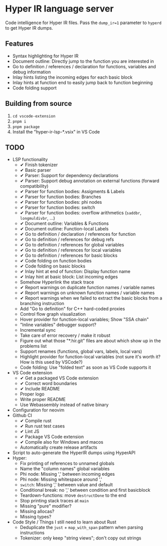 # Hyper IR language server

Code intelligence for Hyper IR files.
Pass the `dump_ir=1` parameter to `hyperd` to get Hyper IR dumps.

## Features

* Syntax highlighting for Hyper IR
* Document outline: Directly jump to the function you are interested in
* Go to definition / references / declaration for functions, variables and debug information
* Inlay hints listing the incoming edges for each basic block
* Inlay hints at function end to easily jump back to function beginning
* Code folding support

## Building from source

1. `cd vscode-extension`
2. `pnpm i`
3. `pnpm package`
4. Install the "hyper-ir-lsp-*.vsix" in VS Code

## TODO

* LSP functionality
    * ✔ Finish tokenizer
    * ✔ Basic parser
    * ✔ Parser: Support for dependency declarations
    * ✔ Parser: Support debug annotation on external functions (forward compatibility)
    * ✔ Parser for function bodies: Assigments & Labels
    * ✔ Parser for function bodies: Branches
    * ✔ Parser for function bodies: phi nodes
    * ✔ Parser for function bodies: switch
    * ✔ Parser for function bodies: overflow arithmetics (`saddbr`, `longmuldivbr`, ...)
    * ✔ Document outline: Variables & Functions
    * ✔ Document outline: Function-local Labels
    * ✔ Go to definition / declaration / references for function
    * ✔ Go to definition / references for debug refs
    * ✔ Go to definition / references for global variables
    * ✔ Go to definition / references for local variables
    * ✔ Go to definition / references for basic blocks
    * ✔ Code folding on function bodies
    * ✔ Code folding on basic blocks
    * ✔ Inlay hint at end of function: Display function name
    * ✔ Inlay hint at basic block: List incoming edges
    * Somehow Hyperlink the stack trace
    * ✔ Report warnings on duplicate function names / variable names
    * ✔ Report warnings on unknown function names / variable names
    * ✔ Report warnings when we failed to extract the basic blocks from a branching instruction
    * Add "Go to definition" for C++ hard-coded proxies
    * Control flow graph visualization
    * Hover provider for function-local variables; Show "SSA chain"
    * "Inline variables" debugger support?
    * Incremental sync
    * Take care of error recovery / make it robust
    * Figure out what those "*.hir.git" files are about which show up in the problems list
    * Support renames (functions, global vars, labels, local vars)
    * Highlight provider for function-local variables (not sure it's worth it? How is this used by VSCode?)
    * Code folding: Use "folded text" as soon as VS Code supports it
* VS Code extension
    * ✔ Get a packaged VS Code extension
    * ✔ Correct word boundaries
    * ✔ Include README
    * Proper logo
    * Write proper README
    * Use Webassembly instead of native binary
* Configuration for neovim
* Github CI
    * ✔ Compile rust
    * ✔ Run rust test cases
    * ✔ Lint JS
    * ✔ Package VS Code extension
    * ✔ Compile also for Windows and macos
    * Automatically create release artifacts
* Script to auto-generate the HyperIR dumps using HyperAPI
* Hyper:
    * Fix printing of references to unnamed globals
    * Name the "column names" global variables
    * Phi node: Missing ',' between incoming edges
    * Phi node: Missing whitespace around ','
    * `switch`: Missing ',' between value and default
    * Conditional break: no ',' between condition and first basicblock
    * Teardown-functions: move `destructDone` to the end
    * Stop printing stack traces at `main`
    * Missing "pure" modifier?
    * Missing allocas?
    * Missing types?
* Code Style / Things I still need to learn about Rust
    * Deduplicate the `just` + `map_with_span` pattern when parsing instructions
    * Tokenizer: only keep "string views"; don't copy out strings
